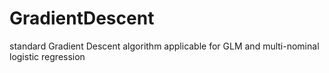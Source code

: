 # GradientDescent
standard Gradient Descent algorithm applicable for GLM and multi-nominal logistic regression
